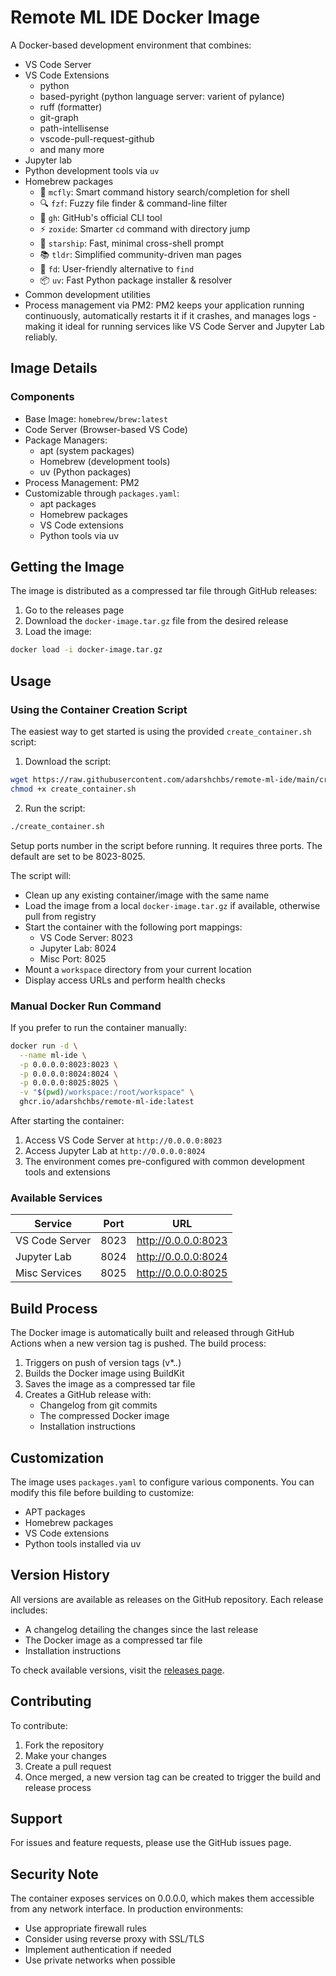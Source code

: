 # Remote ML IDE Docker Image

A Docker-based development environment that combines:
- VS Code Server
- VS Code Extensions
  - python
  - based-pyright (python language server: varient of pylance)
  - ruff (formatter)
  - git-graph
  - path-intellisense
  - vscode-pull-request-github
  - and many more
- Jupyter lab
- Python development tools via `uv`
- Homebrew packages
  - 🧠 `mcfly`: Smart command history search/completion for shell
  - 🔍 `fzf`: Fuzzy file finder & command-line filter
  - 🐙 `gh`: GitHub's official CLI tool
  - ⚡ `zoxide`: Smarter `cd` command with directory jump
  - 🚀 `starship`: Fast, minimal cross-shell prompt
  - 📚 `tldr`: Simplified community-driven man pages
  - 🔎 `fd`: User-friendly alternative to `find`
  - 📦 `uv`: Fast Python package installer & resolver
- Common development utilities
- Process management via PM2: PM2 keeps your application running continuously, automatically restarts it if it crashes, and manages logs - making it ideal for running services like VS Code Server and Jupyter Lab reliably.

## Image Details

### Components
- Base Image: `homebrew/brew:latest`
- Code Server (Browser-based VS Code)
- Package Managers:
  - apt (system packages)
  - Homebrew (development tools)
  - uv (Python packages)
- Process Management: PM2
- Customizable through `packages.yaml`:
  - apt packages
  - Homebrew packages
  - VS Code extensions
  - Python tools via uv

## Getting the Image

The image is distributed as a compressed tar file through GitHub releases:

1. Go to the releases page
2. Download the `docker-image.tar.gz` file from the desired release
3. Load the image:
```bash
docker load -i docker-image.tar.gz
```

## Usage

### Using the Container Creation Script

The easiest way to get started is using the provided `create_container.sh` script:

1. Download the script:
```bash
wget https://raw.githubusercontent.com/adarshchbs/remote-ml-ide/main/create_container.sh
chmod +x create_container.sh
```

2. Run the script:
```bash
./create_container.sh
```

Setup ports number in the script before running. It requires three ports. The default are set to be 8023-8025.

The script will:
- Clean up any existing container/image with the same name
- Load the image from a local `docker-image.tar.gz` if available, otherwise pull from registry
- Start the container with the following port mappings:
  - VS Code Server: 8023
  - Jupyter Lab: 8024
  - Misc Port: 8025
- Mount a `workspace` directory from your current location
- Display access URLs and perform health checks

### Manual Docker Run Command

If you prefer to run the container manually:

```bash
docker run -d \
  --name ml-ide \
  -p 0.0.0.0:8023:8023 \
  -p 0.0.0.0:8024:8024 \
  -p 0.0.0.0:8025:8025 \
  -v "$(pwd)/workspace:/root/workspace" \
  ghcr.io/adarshchbs/remote-ml-ide:latest
```

After starting the container:
1. Access VS Code Server at `http://0.0.0.0:8023`
2. Access Jupyter Lab at `http://0.0.0.0:8024`
3. The environment comes pre-configured with common development tools and extensions

### Available Services

| Service | Port | URL |
|---------|------|-----|
| VS Code Server | 8023 | http://0.0.0.0:8023 |
| Jupyter Lab | 8024 | http://0.0.0.0:8024 |
| Misc Services | 8025 | http://0.0.0.0:8025 |

## Build Process

The Docker image is automatically built and released through GitHub Actions when a new version tag is pushed. The build process:

1. Triggers on push of version tags (v*.*.*)
2. Builds the Docker image using BuildKit
3. Saves the image as a compressed tar file
4. Creates a GitHub release with:
   - Changelog from git commits
   - The compressed Docker image
   - Installation instructions

## Customization

The image uses `packages.yaml` to configure various components. You can modify this file before building to customize:

- APT packages
- Homebrew packages
- VS Code extensions
- Python tools installed via uv

## Version History

All versions are available as releases on the GitHub repository. Each release includes:
- A changelog detailing the changes since the last release
- The Docker image as a compressed tar file
- Installation instructions

To check available versions, visit the [releases page](https://github.com/adarshchbs/remote-ml-ide/releases).

## Contributing

To contribute:

1. Fork the repository
2. Make your changes
3. Create a pull request
4. Once merged, a new version tag can be created to trigger the build and release process

## Support

For issues and feature requests, please use the GitHub issues page.

## Security Note

The container exposes services on 0.0.0.0, which makes them accessible from any network interface. In production environments:
- Use appropriate firewall rules
- Consider using reverse proxy with SSL/TLS
- Implement authentication if needed
- Use private networks when possible
